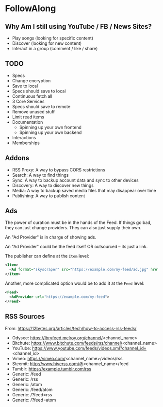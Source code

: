 # FollowAlong

## Why Am I still using YouTube / FB / News Sites?

- Play songs (looking for specific content)
- Discover (looking for new content)
- Interact in a group (comment / like / share)

## TODO

- Specs
- Change encryption
- Save to local
- Specs should save to local
- Continuous fetch all
- 3 Core Services
- Specs should save to remote
- Remove unused stuff
- Limit read items
- Documentation
  - Spinning up your own frontend
  - Spinning up your own backend
- Interactions
- Memberships

## Addons

- RSS Proxy: A way to bypass CORS restrictions
- Search: A way to find things
- Sync: A way to backup account data and sync to other devices
- Discovery: A way to discover new things
- Media: A way to backup saved media files that may disappear over time
- Publishing: A way to publish content

## Ads

The power of curation must be in the hands of the Feed. If things go bad, they can just change providers. They can also just supply their own.

An "Ad Provider" is in charge of showing ads.

An "Ad Provider" could be the feed itself OR outsourced – its just a link.

The publisher can define at the `Item` level:

```xml
<Item>
  <Ad format="skyscraper" src="https://example.com/my-feed/ad.jpg" href="httsp://example.com">
</Item>
```

Another, more complicated option would be to add it at the `Feed` level:

```xml
<Feed>
  <AdProvider url="https://example.com/my-feed">
</Feed>
```

## RSS Sources

From: https://12bytes.org/articles/tech/how-to-access-rss-feeds/

- Odysee: https://lbryfeed.melroy.org/channel/<channel_name>
- Bitchute: https://www.bitchute.com/feeds/rss/channel/<channel_name>
- YouTube: https://www.youtube.com/feeds/videos.xml?channel_id=<channel_id>
- Vimeo: https://vimeo.com/<channel_name>/videos/rss
- Steemit: http://www.hiverss.com/@<channel_name>/feed
- Tumblr: https://example.tumblr.com/rss
- Generic: /feed
- Generic: /rss
- Generic: /atom
- Generic: /feed/atom
- Generic: /?feed=rss
- Generic: /?feed=atom
